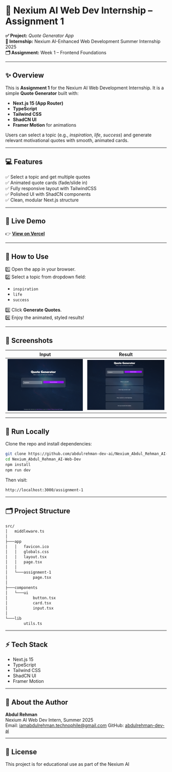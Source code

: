 # 🚀 Nexium AI Web Dev Internship – Assignment 1

**✅ Project:** *Quote Generator App*  
**📅 Internship:** Nexium AI-Enhanced Web Development Summer Internship 2025  
**🗂️ Assignment:** Week 1 – Frontend Foundations

---

## ✨ Overview

This is **Assignment 1** for the Nexium AI Web Development Internship. It is a simple **Quote Generator** built with:

- **Next.js 15 (App Router)**
- **TypeScript**
- **Tailwind CSS**
- **ShadCN UI**
- **Framer Motion** for animations

Users can select a topic (e.g., *inspiration*, *life*, *success*) and generate relevant motivational quotes with smooth, animated cards.

---

## 💻 Features

✅ Select a topic and get multiple quotes  
✅ Animated quote cards (fade/slide in)  
✅ Fully responsive layout with TailwindCSS  
✅ Polished UI with ShadCN components  
✅ Clean, modular Next.js structure  

---

## 🔗 Live Demo

👉 [**View on Vercel**](https://nexium-abdul-rehman-quote-generator-delta.vercel.app/)

---

## 🧭 How to Use

1️⃣ Open the app in your browser.  
2️⃣ Select a topic from dropdown field:  
- `inspiration`
- `life`
- `success`  

3️⃣ Click **Generate Quotes**.  
4️⃣ Enjoy the animated, styled results!

---

## 📸 Screenshots



| **Input**                             | **Result**                              |
| -------------------------------------- | --------------------------------------- |
| ![Input](public/images/new-quote.png) | ![Output](public/images/new-quote-o.png) |

---

## 🧪 Run Locally

Clone the repo and install dependencies:

```bash
git clone https://github.com/abdulrehman-dev-ai/Nexium_Abdul_Rehman_AI-Web-Dev
cd Nexium_Abdul_Rehman_AI-Web-Dev
npm install
npm run dev
```

Then visit:

```
http://localhost:3000/assignment-1
```

---

## 🗂️ Project Structure

```
src/
│   middleware.ts
│
├───app
│   │   favicon.ico
│   │   globals.css
│   │   layout.tsx
│   │   page.tsx
│   │
│   └───assignment-1
│           page.tsx
│
├───components
│   └───ui
│           button.tsx
│           card.tsx
│           input.tsx
│
└───lib
        utils.ts
```

---

## ⚡ Tech Stack

- Next.js 15
- TypeScript
- Tailwind CSS
- ShadCN UI
- Framer Motion

---

## 🙋 About the Author

**Abdul Rehman**  
Nexium AI Web Dev Intern, Summer 2025  
Email: iamabdulrehman.technophile@gmail.com 
GitHub: [abdulrehman-dev-ai](https://github.com/abdulrehman-dev-ai)

---

## 📜 License

This project is for educational use as part of the Nexium AI
